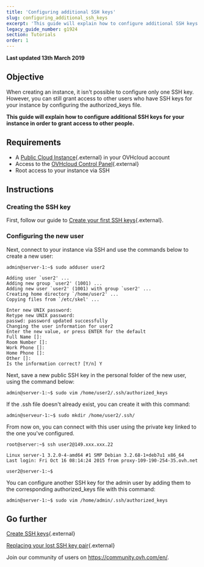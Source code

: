 ```yaml
---
title: 'Configuring additional SSH keys'
slug: configuring_additional_ssh_keys
excerpt: 'This guide will explain how to configure additional SSH keys for your instance in order to grant access to other people.'
legacy_guide_number: g1924
section: Tutorials
order: 1
---
```


**Last updated 13th March 2019**

## Objective
 
When creating an instance, it isn't possible to configure only one SSH key. However, you can still grant access to  other users who have SSH keys for your instance by configuring the authorized_keys file.

**This guide will explain how to configure additional SSH keys for your instance in order to grant access to other people.**

## Requirements

- A [Public Cloud Instance](https://www.ovh.com.au/public-cloud/instances/){.external} in your OVHcloud account
- Access to the [OVHcloud Control Panel](https://ca.ovh.com/auth/?action=gotomanager&from=https://www.ovh.com.au/&ovhSubsidiary=au){.external}
- Root access to your instance via SSH

## Instructions

### Creating the SSH key

First, follow our guide to [Create your first SSH keys](../create-ssh-keys/){.external}.

### Configuring the new user

Next, connect to your instance via SSH and use the commands below to create a new user:

```
admin@server-1:~$ sudo adduser user2

Adding user `user2' ...
Adding new group `user2' (1001) ...
Adding new user `user2' (1001) with group `user2' ...
Creating home directory `/home/user2' ...
Copying files from `/etc/skel' ...

Enter new UNIX password:
Retype new UNIX password:
passwd: password updated successfully
Changing the user information for user2
Enter the new value, or press ENTER for the default
Full Name []:
Room Number []:
Work Phone []:
Home Phone []:
Other []:
Is the information correct? [Y/n] Y
```

Next, save a new public SSH key in the personal folder of the new user, using the command below:

```
admin@server-1:~$ sudo vim /home/user2/.ssh/authorized_keys
```

If the .ssh file doesn't already exist, you can create it with this command:

```
admin@serveur-1:~$ sudo mkdir /home/user2/.ssh/
```

From now on, you can connect with this user using the private key linked to the one you've configured.

```
root@server:~$ ssh user2@149.xxx.xxx.22

Linux server-1 3.2.0-4-amd64 #1 SMP Debian 3.2.68-1+deb7u1 x86_64
Last login: Fri Oct 16 08:14:24 2015 from proxy-109-190-254-35.ovh.net

user2@server-1:~$
```


You can configure another SSH key for the admin user by adding them to the corresponding authorized_keys file with this command:

```
admin@server-1:~$ sudo vim /home/admin/.ssh/authorized_keys
```

## Go further

[Create SSH keys](../create-ssh-keys/){.external}

[Replacing your lost SSH key pair](../replacing_your_lost_ssh_key_pair/){.external}

Join our community of users on <https://community.ovh.com/en/>.
